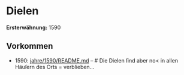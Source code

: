 # Dielen

**Ersterwähnung:** 1590

## Vorkommen
- 1590: [jahre/1590/README.md](../jahre/1590/README.md) – #
Die Dielen ſind aber no< in allen Häuſern des Orts =
verblieben...
